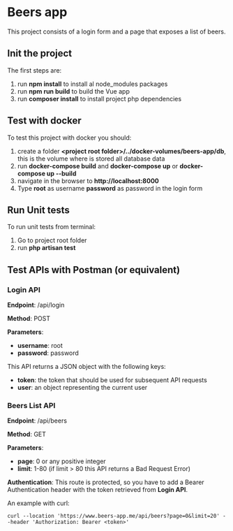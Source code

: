 # Beers app
This project consists of a login form and a page that exposes a list of beers.

## Init the project ##
The first steps are:
1) run **npm install** to install al node_modules packages
2) run **npm run build** to build the Vue app
3) run **composer install** to install project php dependencies

## Test with docker ##
To test this project with docker you should:
1) create a folder **&lt;project root folder&gt;/../docker-volumes/beers-app/db**, this is the volume 
   where is stored all database data
2) run **docker-compose build** and **docker-compose up** or **docker-compose up --build**
3) navigate in the browser to **http://localhost:8000**
4) Type **root** as username **password** as password in the login form

## Run Unit tests ##
To run unit tests from terminal:
1) Go to project root folder
2) run **php artisan test**

## Test APIs with Postman (or equivalent) ##
### Login API ###
**Endpoint**: /api/login

**Method**: POST

**Parameters**:
 - **username**: root
 - **password**: password

This API returns a JSON object with the following keys:
 - **token**: the token that should be used for subsequent API requests
 - **user**: an object representing the current user

### Beers List API ###
**Endpoint**: /api/beers

**Method**: GET

**Parameters**:
 - **page**: 0 or any positive integer
 - **limit**: 1-80 (if limit > 80 this API returns a Bad Request Error)

**Authentication**:
This route is protected, so you have to add a Bearer Authentication header with the token retrieved from **Login API**.

An example with curl:
```
curl --location 'https://www.beers-app.me/api/beers?page=0&limit=20' --header 'Authorization: Bearer <token>'
```
